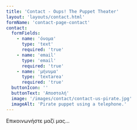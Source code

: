 ```yaml
---
title: 'Contact - Oups! The Puppet Theater'
layout: 'layouts/contact.html'
formName: 'contact-page-contact'
contact: 
  formFields:
    - name: 'όνομα'
      type: 'text'
      required: 'true'
    - name: 'email'
      type: 'email'
      required: 'true'
    - name: 'μήνυμα'
      type: 'textarea'
      required: 'true'
  buttonIcon: ''
  buttonText: 'Αποστολή'
  image: '/images/contact/contact-us-pirate.jpg'
  imageAlt: 'Pirate puppet using a telephone.'
---
```


Επικοινωνήστε μαζί μας... 